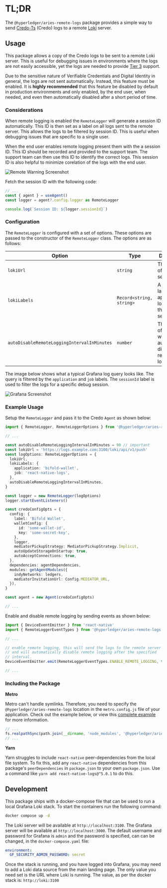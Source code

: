 # TL;DR

The `@hyperledger/aries-remote-logs` package provides a simple way to send [Credo-Ts](https://github.com/openwallet-foundation/credo-ts) (Credo) logs to a remote [Loki](https://grafana.com/docs/loki/latest/) server.

## Usage

This package allows a copy of the Credo logs to be sent to a remote Loki server. This is useful for debugging issues in environments where the logs are not easily accessible, yet the logs are needed to provide [Tier 3](https://en.wikipedia.org/wiki/Technical_support) support.

Due to the sensitive nature of Verifiable Credentials and Digital Identity in general, the logs are not sent automatically. Instead, this feature must be enabled. It is **highly recommended** that this feature be disabled by default in production environments and only enabled, by the end user, when needed, and even then automatically disabled after a short period of time.

### Considerations

When remote logging is enabled the `RemoteLogger` will generate a session ID automatically. This ID is then set as a label on all logs sent to the remote server. This allows the logs to be filtered by session ID. This is useful when debugging issues that are specific to a single user.

When the end user enables remote logging present them with the a session ID. This ID should be recorded and provided to the support team. The support team can then use this ID to identify the correct logs. This session ID is also helpful to minimize corelation of the logs with the end user.

![Remote Warning Screenshot](./doc/assets/warning-screenshot.jpeg)

Fetch the session ID with the following code:

```typescript
// ...
const { agent } = useAgent()
const logger = agent?.config.logger as RemoteLogger

console.log(`Session ID: ${logger.sessionId}`)
```

### Configuration

The `RemoteLogger` is configured with a set of options. These options are passed to the constructor of the `RemoteLogger` class. The options are as follows:

| Option                                      | Type                     | Description                                                                  |
| ------------------------------------------- | ------------------------ | ---------------------------------------------------------------------------- |
| `lokiUrl`                                   | `string`                 | The full URL of the Loki server.                                             |
| `lokiLabels`                                | `Record<string, string>` | A set of labels to be applied to all logs sent to the Loki server.           |
| `autoDisableRemoteLoggingIntervalInMinutes` | `number`                 | The number of minutes to wait before automatically disabling remote logging. |

The image below shows what a typical Grafana log query looks like. The query is filtered by the `application` and `job` labels. The `sessionId` label is used to filter the logs for a specific debug session.

![Grafana Screenshot](./doc/assets/grafana-screenshot.png)

### Example Usage

Setup the `RemoteLogger` and pass it to the Credo `Agent` as shown below:

```typescript
import { RemoteLogger, RemoteLoggerOptions } from '@hyperledger/aries-remote-logs'

// ...

const autoDisableRemoteLoggingIntervalInMinutes = 90 // important
const lokiUrl = 'https://logs.example.com:3100/loki/api/v1/push'
const logOptions: RemoteLoggerOptions = {
  lokiUrl,
  lokiLabels: {
    application: 'bifold-wallet',
    job: 'react-native-logs',
  },
  autoDisableRemoteLoggingIntervalInMinutes,
}

const logger = new RemoteLogger(logOptions)
logger.startEventListeners()

const credoConfigOpts = {
  config: {
    label: 'Bifold Wallet',
    walletConfig: {
      id: 'some-wallet-id',
      key: 'some-secret-key',
    },
    logger,
    mediatorPickupStrategy: MediatorPickupStrategy.Implicit,
    autoUpdateStorageOnStartup: true,
    autoAcceptConnections: true,
  },
  dependencies: agentDependencies,
  modules: getAgentModules({
    indyNetworks: ledgers,
    mediatorInvitationUrl: Config.MEDIATOR_URL,
  }),
}

const agent = new Agent(credoConfigOpts)

// ...
```

Enable and disable remote logging by sending events as shown below:

```typescript
import { DeviceEventEmitter } from 'react-native'
import { RemoteLoggerEventTypes } from '@hyperledger/aries-remote-logs'

// ...

// enable remote logging, this will send the logs to the remote server
// and will automatically disable remote logging after the specified
// interval.
DeviceEventEmitter.emit(RemoteLoggerEventTypes.ENABLE_REMOTE_LOGGING, true)

// ...
```

### Including the Package

**Metro**

Metro can't handle symlinks. Therefore, you need to specify the `@hyperledger/aries-remote-logs` location in the `metro.config.js` file of your application. Check out the example below, or view this [complete example](https://github.com/bcgov/bc-wallet-mobile/blob/main/app/metro.config.js) for more information.

```javascript
// ...
fs.realpathSync(path.join(__dirname, 'node_modules', '@hyperledger/aries-remote-logs')),
// ...
```

**Yarn**

Yarn struggles to include `react-native` peer-dependencies from the local file system. To fix this, add any `react-native` dependencies from this package's `peerDependencies` in `package.json` to your own `package.json`. Use a command like `yarn add react-native-logs@^5.0.1` to do this.

## Development

This package ships with a docker-compose file that can be used to run a local Grafana Loki stack. To start the containers run the following command:

```bash
docker compose up -d
```

The Loki server will be available at `http://localhost:3100`. The Grafana server will be available at `http://localhost:3000`. The default username and password for Grafana is `admin` and the password is specified, can can be changed, in the `docker-compose.yaml` file:

```yaml
environment:
  GF_SECURITY_ADMIN_PASSWORD: secret
```

Once the stack is running, and you have logged into Grafana, you may need to add a Loki data source from the main landing page. The only value you need set is the URL where Loki is running. The value, as per the docker stack is: `http://loki:3100`
